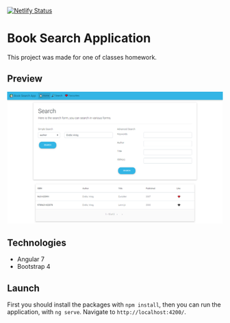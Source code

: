 [![Netlify Status](https://api.netlify.com/api/v1/badges/97508424-a6fe-406b-9482-00f0cd163651/deploy-status)](https://app.netlify.com/sites/szkatalin-book-search/deploys)
# Book Search Application

This project was made for one of classes homework.

## Preview
![Screenshot](screenshot.PNG)

## Technologies
- Angular 7
- Bootstrap 4

## Launch
First you should install the packages with `npm install`, then you can run the application, with `ng serve`.
Navigate to `http://localhost:4200/`.
